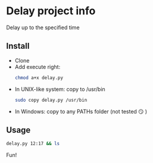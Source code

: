 # Delay project info
Delay up to the specified time

## Install
- Clone
- Add execute right:
  ```bash
  chmod a+x delay.py
  ```
- In UNIX-like system: copy to /usr/bin
  ```bash
  sudo copy delay.py /usr/bin
  ```
- In Windows: copy to any PATHs folder (not tested :smirk: )

## Usage
```bash
delay.py 12:17 && ls
```

Fun!